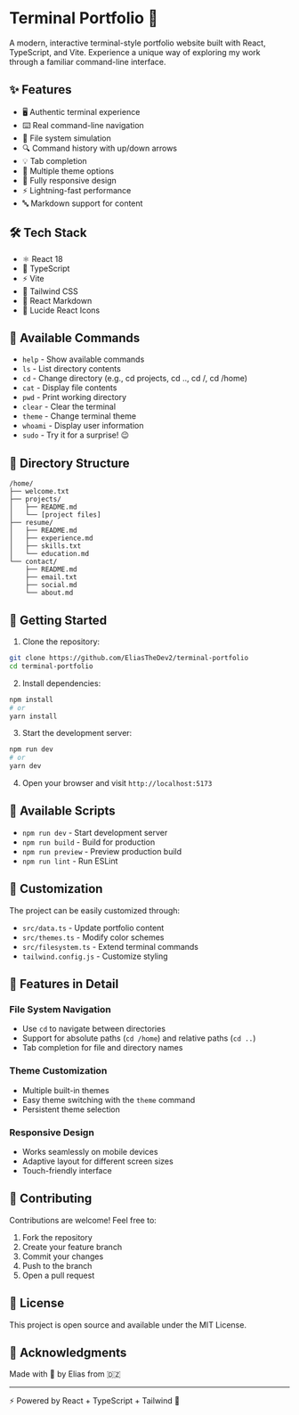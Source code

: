 # Terminal Portfolio 🚀

A modern, interactive terminal-style portfolio website built with React, TypeScript, and Vite. Experience a unique way of exploring my work through a familiar command-line interface.

## ✨ Features

- 🖥️ Authentic terminal experience
- ⌨️ Real command-line navigation
- 📂 File system simulation
- 🔍 Command history with up/down arrows
- 💡 Tab completion
- 🎨 Multiple theme options
- 📱 Fully responsive design
- ⚡ Lightning-fast performance
- 🔤 Markdown support for content

## 🛠️ Tech Stack

- ⚛️ React 18
- 📘 TypeScript
- ⚡ Vite
- 🎨 Tailwind CSS
- 📝 React Markdown
- 🎯 Lucide React Icons

## 🚀 Available Commands

- `help` - Show available commands
- `ls` - List directory contents
- `cd` - Change directory (e.g., cd projects, cd .., cd /, cd /home)
- `cat` - Display file contents
- `pwd` - Print working directory
- `clear` - Clear the terminal
- `theme` - Change terminal theme
- `whoami` - Display user information
- `sudo` - Try it for a surprise! 😉

## 📁 Directory Structure

```
/home/
├── welcome.txt
├── projects/
│   ├── README.md
│   └── [project files]
├── resume/
│   ├── README.md
│   ├── experience.md
│   ├── skills.txt
│   └── education.md
└── contact/
    ├── README.md
    ├── email.txt
    ├── social.md
    └── about.md
```

## 🚀 Getting Started

1. Clone the repository:
```bash
git clone https://github.com/EliasTheDev2/terminal-portfolio
cd terminal-portfolio
```

2. Install dependencies:
```bash
npm install
# or
yarn install
```

3. Start the development server:
```bash
npm run dev
# or
yarn dev
```

4. Open your browser and visit `http://localhost:5173`

## 📝 Available Scripts

- `npm run dev` - Start development server
- `npm run build` - Build for production
- `npm run preview` - Preview production build
- `npm run lint` - Run ESLint

## 🎨 Customization

The project can be easily customized through:
- `src/data.ts` - Update portfolio content
- `src/themes.ts` - Modify color schemes
- `src/filesystem.ts` - Extend terminal commands
- `tailwind.config.js` - Customize styling

## 🌟 Features in Detail

### File System Navigation
- Use `cd` to navigate between directories
- Support for absolute paths (`cd /home`) and relative paths (`cd ..`)
- Tab completion for file and directory names

### Theme Customization
- Multiple built-in themes
- Easy theme switching with the `theme` command
- Persistent theme selection

### Responsive Design
- Works seamlessly on mobile devices
- Adaptive layout for different screen sizes
- Touch-friendly interface

## 🤝 Contributing

Contributions are welcome! Feel free to:
1. Fork the repository
2. Create your feature branch
3. Commit your changes
4. Push to the branch
5. Open a pull request

## 📄 License

This project is open source and available under the MIT License.

## 🙏 Acknowledgments

Made with 💖 by Elias from 🇩🇿

---
⚡️ Powered by React + TypeScript + Tailwind 🎨 